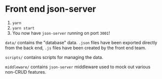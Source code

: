 # Front end json-server

1. `yarn`
2. `yarn start`
3. You now have `json-server` running on port `3001`!

`data/` contains the "database" data. `.json` files have been exported directly from the back end, `.js` files have been created by the front end team.

`scripts/` contains scripts for managing the data.

`middleware/` contains `json-server` middleware used to mock out various non-CRUD features.
